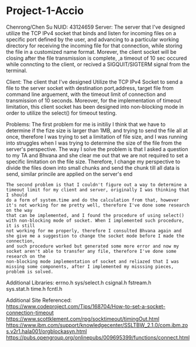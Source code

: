 # Project-1-Accio
Chenrong/Chen Su
NUID: 43124659
Server:
	The server that I've designed utilize the TCP IPv4 socket that binds and listen for incoming files on a specific 
	port defined by the user, and advancing to a particular working directory for receiving the incoming file for that connection,
	while storing the file in a customized name format. Morever, the client socket will be closing after the file transmission is complete,
	,a timeout of 10 sec occured while conncting to the client, or recived a SIGQUIT/SIGTERM signal from the terminal.
	
Client:
	The client that I've designed Utilize the TCP IPv4 Socket to send a file to the server socket with destination port,address, target file
	from command line arguement, with the timeout limit of connection and transmission of 10 seconds. Moreover, for the implementation of 
	timeout limitation, this client socket has been designed into non-blocking mode in order to utilize the select() for timeout testing.
	
Problems:
	The first problem for me is initiliy I think that we have to determine if the fize size is larger than 1MB, and trying to send the file all at once,
	therefore I was trying to set a limitation of file size, and I was running into struggles when I was trying to determine the size of the file from the server's perspective. 
	The way I solve the problem is that I asked a question to my TA and Bhvana and she clear me out that we are not required to set a specific limitation
	on the file size. Therefore, I change my perspective to divide the files down into small chunks and send the chunk till all data is send, similar princile
	are applied on the server's end
	
	The second problem is that I couldn't figure out a way to determine a timeout limit for my client and server, originally I was thinking that I should
	do a form of system.time and do the calculation from that, however it's not working for me pretty well, therefore I've done some research on the way
	that can be implemented, and I found the procedure of using select() with non-blocking mode of socket. When I implemented such procedure, it is still
	not working for me properly, therefore I consulted Bhvana again and she give me a suggestion to change the socket mode before I made the connection,
	and such procedure worked but generated some more error and now my socket aren't able to transfer any file, therefore I've done some research on the 
	non-blocking mode implementation of socket and reliazed that I was missing some components, after I implemented my misssing pieces, problem is solved.
	
Additional Libraries:
	errno.h
	sys/select.h
	csignal.h
	fstream.h	
	sys.stat.h
	time.h
	fcntl.h
	
	
Additional Site Referenced:
https://www.codeproject.com/Tips/168704/How-to-set-a-socket-connection-timeout
https://www.scottklement.com/rpg/socktimeout/timingOut.html
https://www.ibm.com/support/knowledgecenter/SSLTBW_2.1.0/com.ibm.zos.v2r1.hala001/orgblockasyn.html
https://pubs.opengroup.org/onlinepubs/009695399/functions/connect.html
